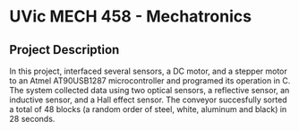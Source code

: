 # UVic MECH 458 - Mechatronics

## Project Description
In this project, interfaced several sensors, a DC motor, and a stepper 
motor to an Atmel AT90USB1287 microcontroller and programed its operation in C. The system 
collected data using two optical sensors, a reflective sensor, an inductive sensor, and a Hall 
effect sensor.  The conveyor succesfully sorted a total of 48 blocks (a random order of steel, 
white, aluminum and black) in 28 seconds.
